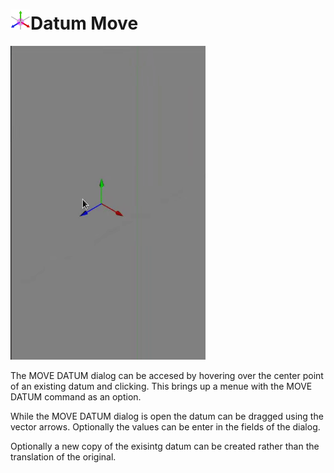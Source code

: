 # ![](../img/cad/datum-move32.png)Datum Move
![](img/move-datum.gif)


The MOVE DATUM dialog can be accesed by hovering over the center point of an existing datum and clicking. This brings up a menue with the MOVE DATUM command as an option. 

While the MOVE DATUM dialog is open the datum can be dragged using the vector arrows. Optionally the values can be enter in the fields of the dialog. 

Optionally a new copy of the exisintg datum can be created rather than the translation of the original. 
